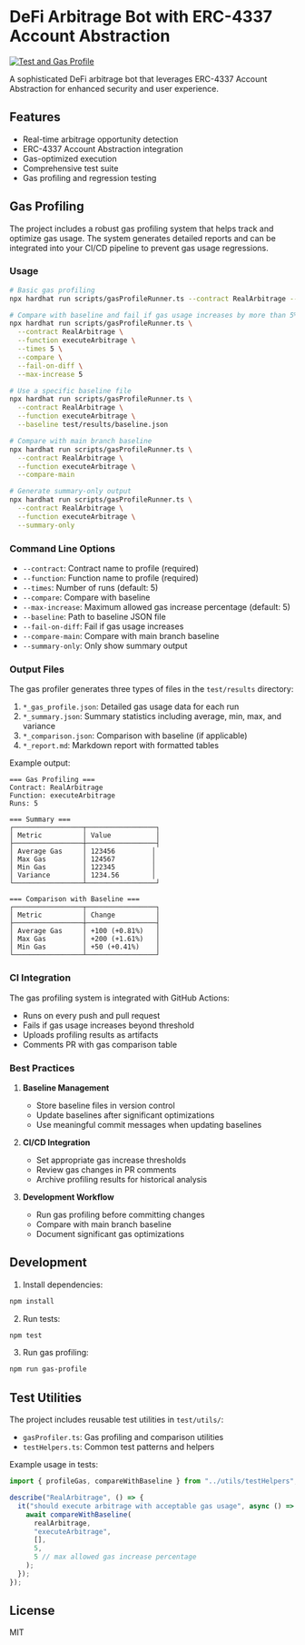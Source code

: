 # DeFi Arbitrage Bot with ERC-4337 Account Abstraction

[![Test and Gas Profile](https://github.com/palaseus/Arbox/actions/workflows/test.yml/badge.svg)](https://github.com/palaseus/defi-arbitrage-bot/actions/workflows/test.yml)

A sophisticated DeFi arbitrage bot that leverages ERC-4337 Account Abstraction for enhanced security and user experience.

## Features

- Real-time arbitrage opportunity detection
- ERC-4337 Account Abstraction integration
- Gas-optimized execution
- Comprehensive test suite
- Gas profiling and regression testing

## Gas Profiling

The project includes a robust gas profiling system that helps track and optimize gas usage. The system generates detailed reports and can be integrated into your CI/CD pipeline to prevent gas usage regressions.

### Usage

```bash
# Basic gas profiling
npx hardhat run scripts/gasProfileRunner.ts --contract RealArbitrage --function executeArbitrage --times 5

# Compare with baseline and fail if gas usage increases by more than 5%
npx hardhat run scripts/gasProfileRunner.ts \
  --contract RealArbitrage \
  --function executeArbitrage \
  --times 5 \
  --compare \
  --fail-on-diff \
  --max-increase 5

# Use a specific baseline file
npx hardhat run scripts/gasProfileRunner.ts \
  --contract RealArbitrage \
  --function executeArbitrage \
  --baseline test/results/baseline.json

# Compare with main branch baseline
npx hardhat run scripts/gasProfileRunner.ts \
  --contract RealArbitrage \
  --function executeArbitrage \
  --compare-main

# Generate summary-only output
npx hardhat run scripts/gasProfileRunner.ts \
  --contract RealArbitrage \
  --function executeArbitrage \
  --summary-only
```

### Command Line Options

- `--contract`: Contract name to profile (required)
- `--function`: Function name to profile (required)
- `--times`: Number of runs (default: 5)
- `--compare`: Compare with baseline
- `--max-increase`: Maximum allowed gas increase percentage (default: 5)
- `--baseline`: Path to baseline JSON file
- `--fail-on-diff`: Fail if gas usage increases
- `--compare-main`: Compare with main branch baseline
- `--summary-only`: Only show summary output

### Output Files

The gas profiler generates three types of files in the `test/results` directory:

1. `*_gas_profile.json`: Detailed gas usage data for each run
2. `*_summary.json`: Summary statistics including average, min, max, and variance
3. `*_comparison.json`: Comparison with baseline (if applicable)
4. `*_report.md`: Markdown report with formatted tables

Example output:
```
=== Gas Profiling ===
Contract: RealArbitrage
Function: executeArbitrage
Runs: 5

=== Summary ===
┌─────────────────┬─────────────────┐
│ Metric          │ Value           │
├─────────────────┼─────────────────┤
│ Average Gas     │ 123456         │
│ Max Gas         │ 124567         │
│ Min Gas         │ 122345         │
│ Variance        │ 1234.56        │
└─────────────────┴─────────────────┘

=== Comparison with Baseline ===
┌─────────────────┬─────────────────┐
│ Metric          │ Change          │
├─────────────────┼─────────────────┤
│ Average Gas     │ +100 (+0.81%)   │
│ Max Gas         │ +200 (+1.61%)   │
│ Min Gas         │ +50 (+0.41%)    │
└─────────────────┴─────────────────┘
```

### CI Integration

The gas profiling system is integrated with GitHub Actions:
- Runs on every push and pull request
- Fails if gas usage increases beyond threshold
- Uploads profiling results as artifacts
- Comments PR with gas comparison table

### Best Practices

1. **Baseline Management**
   - Store baseline files in version control
   - Update baselines after significant optimizations
   - Use meaningful commit messages when updating baselines

2. **CI/CD Integration**
   - Set appropriate gas increase thresholds
   - Review gas changes in PR comments
   - Archive profiling results for historical analysis

3. **Development Workflow**
   - Run gas profiling before committing changes
   - Compare with main branch baseline
   - Document significant gas optimizations

## Development

1. Install dependencies:
```bash
npm install
```

2. Run tests:
```bash
npm test
```

3. Run gas profiling:
```bash
npm run gas-profile
```

## Test Utilities

The project includes reusable test utilities in `test/utils/`:

- `gasProfiler.ts`: Gas profiling and comparison utilities
- `testHelpers.ts`: Common test patterns and helpers

Example usage in tests:

```typescript
import { profileGas, compareWithBaseline } from "../utils/testHelpers";

describe("RealArbitrage", () => {
  it("should execute arbitrage with acceptable gas usage", async () => {
    await compareWithBaseline(
      realArbitrage,
      "executeArbitrage",
      [],
      5,
      5 // max allowed gas increase percentage
    );
  });
});
```

## License

MIT

